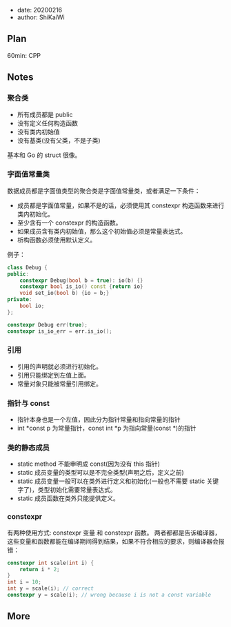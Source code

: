 - date: 20200216 
- author: ShiKaiWi

## Plan
60min: CPP

## Notes
### 聚合类
- 所有成员都是 public
- 没有定义任何构造函数
- 没有类内初始值
- 没有基类(没有父类，不是子类)

基本和 Go 的 struct 很像。 

### 字面值常量类
数据成员都是字面值类型的聚合类是字面值常量类，或者满足一下条件：
- 成员都是字面值常量，如果不是的话，必须使用其 constexpr 构造函数来进行类内初始化。
- 至少含有一个 constexpr 的构造函数。
- 如果成员含有类内初始值，那么这个初始值必须是常量表达式。
- 析构函数必须使用默认定义。

例子：
```cpp
class Debug {
public:
    constexpr Debug(bool b = true): io(b) {}
    constexpr bool is_io() const {return io}
    void set_io(bool b) {io = b;}
private:
    bool io;
};

constexpr Debug err(true);
constexpr is_io_err = err.is_io();
```

### 引用
- 引用的声明就必须进行初始化。
- 引用只能绑定到左值上面。
- 常量对象只能被常量引用绑定。

### 指针与 const
- 指针本身也是一个左值，因此分为指针常量和指向常量的指针
- int *const p 为常量指针，const int *p 为指向常量(const *)的指针

### 类的静态成员
- static method 不能申明成 const(因为没有 this 指针)
- static 成员变量的类型可以是不完全类型(声明之后，定义之前)
- static 成员变量一般可以在类外进行定义和初始化(一般也不需要 static 关键字了)，类型初始化需要常量表达式。
- static 成员函数在类外只能提供定义。

### constexpr
有两种使用方式: constexpr 变量 和 constexpr 函数。
两者都都是告诉编译器，这些变量和函数都能在编译期间得到结果，如果不符合相应的要求，则编译器会报错：
```cpp
constexpr int scale(int i) {
    return i * 2;
}
int i = 10;
int y = scale(i); // correct
constexpr y = scale(i); // wrong because i is not a const variable
```

## More
